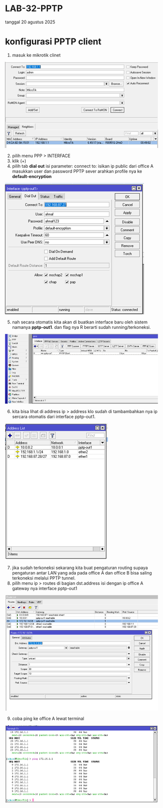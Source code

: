 # LAB-32-PPTP
tanggal 20 agustus 2025

# konfigurasi PPTP client 
1. masuk ke mikrotik clinet

![m](p6.PNG)

2. pilih menu  PPP > INTERFACE
3. klik (+)
4. pilih tab **dial out** isi parameter:
   connect to: isikan ip public dari office A
   masukkan user dan password PPTP sever
   arahkan profile nya ke **default-encryption**

![m](p2.PNG)

5. nah secara otomatis kita akan di buatkan interface baru oleh sistem namanya **pptp-out1**.
dan flag nya R berarti sudah running/terkoneksi.

![m](p1.PNG)

6. kita bisa lihat di address ip > address
   klo sudah di tambambahkan nya ip sercara otomatis dari interface pptp-out1.

![m](p4.PNG)

7. jika sudah terkoneksi sekarang kita buat pengaturan routing supaya pengaturan antar LAN yang ada pada office A dan office B bisa saling terkoneksi melalui PPTP tunnel.
8. pilih menu ip > routes
   di bagian dst.address isi dengan ip office A
   gateway nya interface pptp-out1

![m](p3.PNG)

9. coba ping ke office A lewat terminal

![m](p5.PNG)

 
